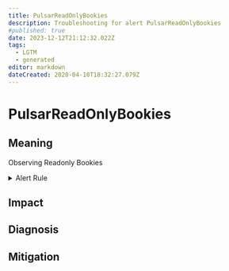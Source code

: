 ```yaml
---
title: PulsarReadOnlyBookies
description: Troubleshooting for alert PulsarReadOnlyBookies
#published: true
date: 2023-12-12T21:12:32.022Z
tags: 
  - LGTM
  - generated
editor: markdown
dateCreated: 2020-04-10T18:32:27.079Z
---
```


# PulsarReadOnlyBookies

## Meaning
[//]: # "Short paragraph that explains what the alert means"
Observing Readonly Bookies

<details>
  <summary>Alert Rule</summary>

{{% rule "pulsar/pulsar-internal.yml" "PulsarReadOnlyBookies" %}}

<!-- Rule when generated

```yaml
alert: PulsarReadOnlyBookies
expr: count(bookie_SERVER_STATUS{} == 0) by (pod)
for: 5m
labels:
    severity: critical
annotations:
    summary: Pulsar read only bookies (instance {{ $labels.instance }})
    description: |-
        Observing Readonly Bookies
          VALUE = {{ $value }}
          LABELS = {{ $labels }}
    runbook: https://github.com/srerun/prometheus-alerts/blob/main/content/runbooks/pulsar-internal/PulsarReadOnlyBookies.md

```

-->

</details>


## Impact
[//]: # "What could / will happen if the alert is not addressed"



## Diagnosis
[//]: # "Steps to take to identify the cause of the problem"



## Mitigation
[//]: # "The steps necessary to resolve the alert"
